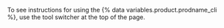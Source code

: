 To see instructions for using the {% data variables.product.prodname_cli %}, use the tool switcher at the top of the page.
